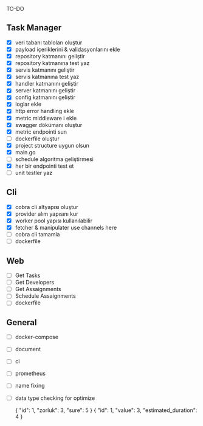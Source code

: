 TO-DO

## Task Manager
- [x] veri tabanı tabloları oluştur
- [x] payload içeriklerini & validasyonlarını ekle
- [x] repository katmanını geliştir
- [x] repository katmanına test yaz
- [x] servis katmanını geliştir
- [x] servis katmanına test yaz
- [x] handler katmanını geliştir
- [x] server katmanını geliştir
- [x] config katmanını geliştir
- [x] loglar ekle
- [x] http error handling ekle
- [x] metric middleware i ekle
- [x] swagger dökümanı oluştur
- [x] metric endpointi sun
- [ ] dockerfile oluştur
- [x] project structure uygun olsun
- [x] main.go
- [ ] schedule algoritma geliştirmesi
- [x] her bir endpointi test et
- [ ] unit testler yaz

## Cli
- [x] cobra cli altyapısı oluştur
- [x] provider alım yapısını kur
- [x] worker pool yapısı kullanılabilir
- [x] fetcher & manipulater use channels here
- [ ] cobra cli tamamla
- [ ] dockerfile

## Web
- [ ] Get Tasks
- [ ] Get Developers
- [ ] Get Assaignments
- [ ] Schedule Assaignments
- [ ] dockerfile

## General
- [ ] docker-compose
- [ ] document
- [ ] ci
- [ ] prometheus
- [ ] name fixing
- [ ] data type checking for optimize


    {
        "id": 1,
        "zorluk": 3,
        "sure": 5
    }
    {
        "id": 1,
        "value": 3,
        "estimated_duration": 4
    }